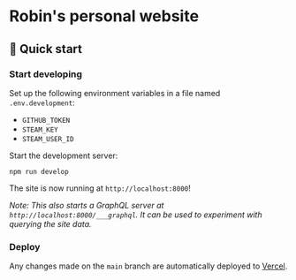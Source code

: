 # Robin's personal website

## 🚀 Quick start

### Start developing

Set up the following environment variables in a file named `.env.development`:

* `GITHUB_TOKEN`
* `STEAM_KEY`
* `STEAM_USER_ID`

Start the development server:

```shell
npm run develop
```

The site is now running at `http://localhost:8000`!

_Note: This also starts a GraphQL server at _`http://localhost:8000/___graphql`_. It can be used to experiment with querying the site data._

### Deploy

Any changes made on the `main` branch are automatically deployed to [Vercel](https://vercel.com).